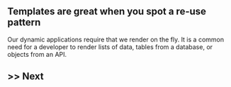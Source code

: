 ## Templates are great when you spot a re-use pattern

Our dynamic applications require that we render on the fly. It is a common need for a developer to render lists of data, tables from a database, or objects from an API.





## >> Next